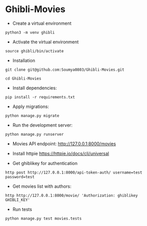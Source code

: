 # Ghibli-Movies
- Create a virtual environment

`python3 -m venv ghibli`  

- Activate the virtual environment 

`source ghibli/bin/activate`

- Installation

`git clone git@github.com:Soumya0803/Ghibli-Movies.git`

`cd Ghibli-Movies`

- Install dependencies:

`pip install -r requirements.txt`

- Apply migrations:

`python manage.py migrate`

- Run the development server:

`python manage.py runserver`

- Movies API endpoint: http://127.0.0.1:8000/movies


- Install httpie
https://httpie.io/docs/cli/universal

- Get ghiblikey for authentication

`http post http://127.0.0.1:8000/api-token-auth/ username=test password=test`                       

- Get movies list with authors:

`http http://127.0.0.1:8000/movie/ 'Authorization: ghiblikey GHIBLI_KEY'`

- Run tests

`python manage.py test movies.tests`
